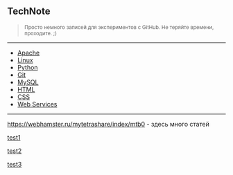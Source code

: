 ## TechNote

> <small>Просто немного записей для экспериментов с GitHub. Не теряйте времени, проходите. ;)</small>

---

- [Apache](apache)
- [Linux](linux)
- [Python](python)
- [Git](git)
- [MySQL](mysql)
- [HTML](html)
- [CSS](css)
- [Web Services](web-services)

---

<https://webhamster.ru/mytetrashare/index/mtb0> - здесь много статей

[test1](test)

[test2](test2)

[test3](test3)

